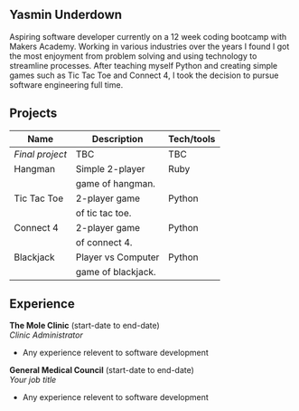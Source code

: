 ## Yasmin Underdown

Aspiring software developer currently on a 12 week coding bootcamp with Makers Academy. Working in various industries over the years I found I got the most enjoyment from problem solving and using technology to streamline processes. After teaching myself Python and creating simple games such as Tic Tac Toe and Connect 4, I took the decision to pursue software engineering full time.

## Projects

| Name                | Description        | Tech/tools        |
| --------------------| ------------------ | ----------------- |
| *Final project*     | TBC                | TBC               |
| Hangman             | Simple 2-player    | Ruby              |
|                     | game of hangman.   |                   |
| Tic Tac Toe         | 2-player game      | Python            |
|                     | of tic tac toe.    |                   |
| Connect 4           | 2-player game      | Python            |
|                     | of connect 4.      |                   |
| Blackjack           | Player vs Computer | Python            |
|                     | game of blackjack. |                   |

## Experience

**The Mole Clinic** (start-date to end-date)  
_Clinic Administrator_

- Any experience relevent to software development

**General Medical Council** (start-date to end-date)  
_Your job title_

- Any experience relevent to software development

